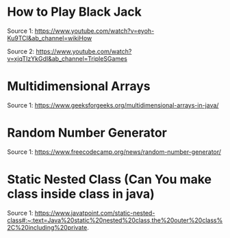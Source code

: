# How to Play Black Jack

Source 1: https://www.youtube.com/watch?v=eyoh-Ku9TCI&ab_channel=wikiHow

Source 2: https://www.youtube.com/watch?v=xjqTIzYkGdI&ab_channel=TripleSGames

# Multidimensional Arrays

Source 1: https://www.geeksforgeeks.org/multidimensional-arrays-in-java/

# Random Number Generator

Source 1: https://www.freecodecamp.org/news/random-number-generator/

# Static Nested Class (Can You make class inside class in java)

Source 1: https://www.javatpoint.com/static-nested-class#:~:text=Java%20static%20nested%20class,the%20outer%20class%2C%20including%20private.
